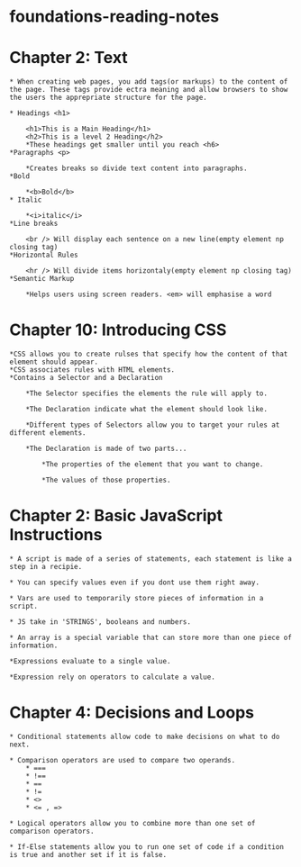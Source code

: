 # foundations-reading-notes

# Chapter 2: Text
    * When creating web pages, you add tags(or markups) to the content of the page. These tags provide ectra meaning and allow browsers to show the users the apprepriate structure for the page.

    * Headings <h1>

        <h1>This is a Main Heading</h1>
        <h2>This is a level 2 Heading</h2>
        *These headings get smaller until you reach <h6>
    *Paragraphs <p>

        *Creates breaks so divide text content into paragraphs.
    *Bold

        *<b>Bold</b>
    * Italic

        *<i>italic</i>
    *Line breaks

        <br /> Will display each sentence on a new line(empty element np closing tag)  
    *Horizontal Rules

        <hr /> Will divide items horizontaly(empty element np closing tag)
    *Semantic Markup

        *Helps users using screen readers. <em> will emphasise a word  


# Chapter 10: Introducing CSS
    *CSS allows you to create rulses that specify how the content of that element should appear. 
    *CSS associates rules with HTML elements.
    *Contains a Selector and a Declaration

        *The Selector specifies the elements the rule will apply to.

        *The Declaration indicate what the element should look like.

        *Different types of Selectors allow you to target your rules at different elements.

        *The Declaration is made of two parts...

            *The properties of the element that you want to change.

            *The values of those properties. 

    
# Chapter 2: Basic JavaScript Instructions

    * A script is made of a series of statements, each statement is like a step in a recipie. 
     
    * You can specify values even if you dont use them right away.

    * Vars are used to temporarily store pieces of information in a script.

    * JS take in 'STRINGS', booleans and numbers. 

    * An array is a special variable that can store more than one piece of information.

    *Expressions evaluate to a single value. 

    *Expression rely on operators to calculate a value. 

# Chapter 4: Decisions and Loops
    * Conditional statements allow code to make decisions on what to do next. 

    * Comparison operators are used to compare two operands. 
        * ===
        * !==
        * ==
        * !=
        * <>
        * <= , =>

    * Logical operators allow you to combine more than one set of comparison operators. 
    
    * If-Else statements allow you to run one set of code if a condition is true and another set if it is false.
